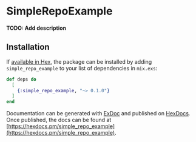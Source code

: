 # SimpleRepoExample

**TODO: Add description**

## Installation

If [available in Hex](https://hex.pm/docs/publish), the package can be installed
by adding `simple_repo_example` to your list of dependencies in `mix.exs`:

```elixir
def deps do
  [
    {:simple_repo_example, "~> 0.1.0"}
  ]
end
```

Documentation can be generated with [ExDoc](https://github.com/elixir-lang/ex_doc)
and published on [HexDocs](https://hexdocs.pm). Once published, the docs can
be found at [https://hexdocs.pm/simple_repo_example](https://hexdocs.pm/simple_repo_example).

